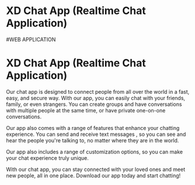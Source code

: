 # XD Chat App (Realtime Chat Application)

#WEB APPLICATION
# XD Chat App (Realtime Chat Application)

Our chat app is designed to connect people from all over the world in a fast, easy, and secure way. With our app, you can easily chat with your friends, family, or even strangers. You can create groups and have conversations with multiple people at the same time, or have private one-on-one conversations.

Our app also comes with a range of features that enhance your chatting experience. You can send and receive text messages , so you can see and hear the people you're talking to, no matter where they are in the world.

Our app also includes a range of customization options, so you can make your chat experience truly unique.

With our chat app, you can stay connected with your loved ones and meet new people, all in one place. Download our app today and start chatting!
